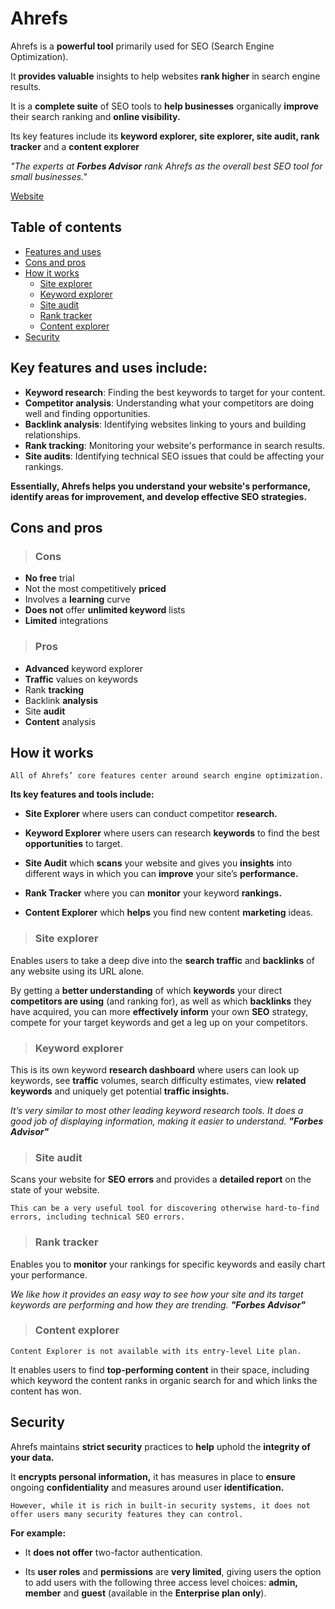 # Ahrefs

Ahrefs is a **powerful tool** primarily used for SEO (Search Engine Optimization).

It **provides valuable** insights to help websites **rank higher** in search engine results.

It is a **complete suite** of SEO tools to **help businesses** organically **improve** their search ranking and **online visibility.**

Its key features include its **keyword explorer, site explorer, site audit, rank tracker** and a **content explorer**

*"The experts at **Forbes Advisor** rank Ahrefs as the overall best SEO tool for small businesses."*

[Website](https://ahrefs.com/#:~:text=From%20the%20basics%20like%20rank,efficient%20and%20more%20effective%20SEOs.)

## Table of contents

* [Features and uses](#key-features-and-uses-include)
* [Cons and pros](#cons-and-pros)
* [How it works](#how-it-works)
    * [Site explorer](#site-explorer)
    * [Keyword explorer](#keyword-explorer)
    * [Site audit](#site-audit)
    * [Rank tracker](#rank-tracker)
    * [Content explorer](#content-explorer)
* [Security](#security)

## Key features and uses include:

- **Keyword research**: Finding the best keywords to target for your content.
- **Competitor analysis**: Understanding what your competitors are doing well and finding opportunities.
- **Backlink analysis**: Identifying websites linking to yours and building relationships.
- **Rank tracking**: Monitoring your website's performance in search results.
- **Site audits**: Identifying technical SEO issues that could be affecting your rankings.

**Essentially, Ahrefs helps you understand your website's performance, identify areas for improvement, and develop effective SEO strategies.**

## Cons and pros

> ### Cons

- **No free** trial
- Not the most competitively **priced**
- Involves a **learning** curve
- **Does not** offer **unlimited keyword** lists
- **Limited** integrations

> ### Pros

- **Advanced** keyword explorer
- **Traffic** values on keywords
- Rank **tracking**
- Backlink **analysis**
- Site **audit**
- **Content** analysis

## How it works

    All of Ahrefs’ core features center around search engine optimization.

**Its key features and tools include:**

- **Site Explorer** where users can conduct competitor **research.**

- **Keyword Explorer** where users can research **keywords** to find the best **opportunities** to target.

- **Site Audit** which **scans** your website and gives you **insights** into different ways in which you can **improve** your site’s **performance.**

- **Rank Tracker** where you can **monitor** your keyword **rankings.**

- **Content Explorer** which **helps** you find new content **marketing** ideas.

> ### Site explorer

Enables users to take a deep dive into the **search traffic** and **backlinks** of any website using its URL alone.

By getting a **better understanding** of which **keywords** your direct **competitors are using** (and ranking for), as well as which **backlinks** they have acquired, you can more **effectively inform** your own **SEO** strategy, compete for your target keywords and get a leg up on your competitors.

> ### Keyword explorer

This is its own keyword **research dashboard** where users can look up keywords, see **traffic** volumes, search difficulty estimates, view **related keywords** and uniquely get potential **traffic insights.**

*It’s very similar to most other leading keyword research tools. It does a good job of displaying information, making it easier to understand. **"Forbes Advisor"***

> ### Site audit

Scans your website for **SEO errors** and provides a **detailed report** on the state of your website.

    This can be a very useful tool for discovering otherwise hard-to-find errors, including technical SEO errors.


> ### Rank tracker

Enables you to **monitor** your rankings for specific keywords and easily chart your performance.

*We like how it provides an easy way to see how your site and its target keywords are performing and how they are trending. **"Forbes Advisor"***


> ### Content explorer

    Content Explorer is not available with its entry-level Lite plan.

It enables users to find **top-performing content** in their space, including which keyword the content ranks in organic search for and which links the content has won.


## Security

Ahrefs maintains **strict security** practices to **help** uphold the **integrity of your data.**

It **encrypts personal information,** it has measures in place to **ensure** ongoing **confidentiality** and measures around user **identification.**

    However, while it is rich in built-in security systems, it does not offer users many security features they can control.

**For example:**

- It **does not offer** two-factor authentication.

- Its **user roles** and **permissions** are **very limited**, giving users the option to add users with the following three access level choices: **admin, member** and **guest** (available in the **Enterprise plan only**).